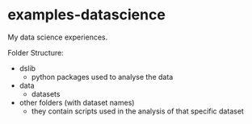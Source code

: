 # examples-datascience

My data science experiences.

Folder Structure:

- dslib
  - python packages used to analyse the data
- data
  - datasets
- other folders (with dataset names)
  - they contain scripts used in the analysis of that specific dataset

